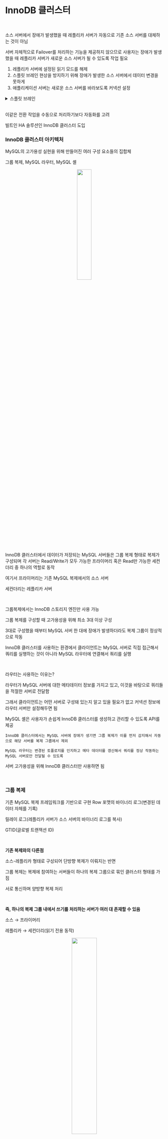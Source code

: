 # InnoDB 클러스터

<br>

소스 서버에서 장애가 발생했을 때 레플리카 서버가 자동으로 기존 소스 서버를 대체하는 것이 아님

서버 자체적으로 Failover를 처리하는 기능을 제공하지 않으므로 사용자는 장애가 발생했을 때 레플리카 서버가 새로운 소스 서버가 될 수 있도록 작업 필요

1. 레플리카 서버에 설정된 읽기 모드를 해제
2. 스플릿 브레인 현상을 방지하기 위해 장애가 발생한 소스 서버에서 데이터 변경을 못하게
3. 애플리케이션 서버는 새로운 소스 서버를 바라보도록 커넥션 설정

<details>
<summary>스플릿 브레인</summary>

스플릿 브레인 (Split Brain)은 클러스터로 구성된 두 시스템간의 네트워크가 일시적으로 동시에 단절되거나 기타 시스템상의 이유로,

클러스터 상의 모든 노드들이 각자 자신이 Primary라고 인식하게 되는 상황

</div>
</details>
<br>

이같은 전환 작업을 수동으로 처리하기보다 자동화를 고려

빌트인 HA 솔루션인 InnoDB 클러스터 도입


### InnoDB 클러스터 아키텍처

MySQL의 고가용성 실현을 위해 만들어진 여러 구성 요소들의 집합체

그룹 복제, MySQL 라우터, MySQL 셸

<p align="center"><img src="./images/17_1.png" width="30%"></p>

<br>

InnoDB 클러스터에서 데이터가 저장되는 MySQL 서버들은 그룹 복제 형태로 복제가 구성되며 각 서버는 Read/Write가 모두 가능한 프라이머리 혹은 Read만 가능한 세컨더리 중 하나의 역할로 동작

여기서 프라이머리는 기존 MySQL 복제에서의 소스 서버

세컨더리는 레플리카 서버

<br>

그룹복제에서는 InnoDB 스토리지 엔진만 사용 가능

그룹 복제를 구성할 때 고가용성을 위해 최소 3대 이상 구성

3대로 구성했을 때부터 MySQL 서버 한 대에 장애가 발생하더라도 복제 그룹이 정상적으로 작동

InnoDB 클러스터를 사용하는 환경에서 클라이언트는 MySQL 서버로 직접 접근해서 쿼리를 실행하는 것이 아니라 MySQL 라우터에 연결해서 쿼리를 실행 

<br>

라우터는 사용하는 이유는?

라우터가 MySQL 서버에 대한 메타데이터 정보를 가지고 있고, 이것을 바탕으로 쿼리들을 적절한 서버로 전달함

그래서 클라이언트는 어떤 서버로 구성돼 있는지 알고 있을 필요가 없고 커넥션 정보에 라우터 서버만 설정해두면 됨

MySQL 셸은 사용자가 손쉽게 InnoDB 클러스터를 생성하고 관리할 수 있도록 API를 제공

`InnoDB 클러스터에서는 MySQL 서버에 장애가 생기면 그룹 복제가 이를 먼저 감지해서 자동으로 해당 서버를 복제 그룹에서 제외`

`MySQL 라우터는 변경된 토폴로지를 인지하고 메타 데이터를 갱신해서 쿼리를 정상 작동하는 MySQL 서버로만 전달될 수 있도록`

서버 고가용성을 위해 InnoDB 클러스터만 사용하면 됨

<br>

### 그룹 복제

기존 MySQL 복제 프레임워크를 기반으로 구현 Row 포맷의 바이너리 로그(변경된 데이터 자체를 기록)

릴레이 로그(레플리카 서버가 소스 서버의 바이너리 로그를 복사)

GTID(글로벌 트랜잭션 ID)

<br>

**기존 복제와의 다른점**

소스-레플리카 형태로 구성되어 단방향 복제가 이뤄지는 반면

그룹 복제는 복제에 참여하는 서버들이 하나의 복제 그룹으로 묶인 클러스터 형태를 가짐

서로 통신하며 양방향 복제 처리

<br>

**즉, 하나의 복제 그룹 내에서 쓰기를 처리하는 서버가 여러 대 존재할 수 있음**

소스 → 프라이머리

레플리카 → 세컨더리(읽기 전용 동작)

<p align="center"><img src="./images/17_2.png" width="40%"></p>

<p align="center"><img src="./images/17_3.png" width="60%"></p>

<br>

그룹 복제는 반동기 방식

그렇다고 해서 기존 반동기와 동일한 방식으로 처리되지 않음

그룹 복제는 한 서버에서 트랜잭션이 커밋될 준비가 되면 트랜잭션 정보를 그룹의 다른 멤버들에 전송하고

과반수 이상의 멤버로부터 응답을 전달받으면 해당 트랜잭션을 인증(certify)하고 최종 커밋 처리 완료

그룹 내 멤버들의 응답에 따라 트랜잭션 적용 여부가 결정

→ 이 과정을 합의라고 하고 매 트랜잭션을 처리할 때(데이터 변경 작업)마다 이 과정을 반드시 거침

단, 데이터를 읽기만 하는 트랜잭션에 대해서는 합의 과정이 필요하지 않음

그룹 복제는 InnoDB 클러스터의 핵심 구성 요소로 반드시 이해

### 그룹 복제 아키텍처

그룹 복제는 별도 플러그인으로 구현

<details>
<summary>MySQL이 플러그인 구조인 이유</summary>

<br>

    
MySQL이 플러그인식으로 작동하는 이유는 확장성과 유연성을 높이기 위해서입니다. 플러그인 구조를 사용하면 새로운 기능이나 서비스들을 추가할 때 MySQL 서버의 핵심 코드를 수정할 필요 없이 간단히 플러그인만 설치하면 됩니다. 이를 통해 사용자와 개발자는 특정 요구에 맞는 기능을 쉽게 구현하고, MySQL 서버의 안정성과 성능을 유지할 수 있습니다. 아래는 이 개념을 쉽게 이해할 수 있도록 설명하겠습니다.

### 1. 플러그인 구조란?

플러그인 구조는 소프트웨어가 다양한 기능을 독립적으로 추가하거나 제거할 수 있도록 설계된 시스템입니다. 이를 통해 소프트웨어는 기본 기능 외에 다양한 확장 기능을 제공할 수 있습니다. 플러그인은 소프트웨어의 핵심 코드와 별도로 작동하며, 필요할 때 로드되고 사용되지 않을 때는 시스템 자원을 소모하지 않습니다.

### 2. MySQL의 플러그인 구조

MySQL의 플러그인 구조는 다음과 같은 이유로 설계되었습니다:

1. **확장성**:
    - 사용자는 기본 MySQL 서버에 없는 기능을 플러그인으로 추가할 수 있습니다. 예를 들어, 인증 메커니즘, 스토리지 엔진, 프로토콜, 사용자 정의 함수 등이 플러그인으로 제공됩니다.
    - 새로운 요구사항이 발생해도 MySQL 서버를 완전히 재설계할 필요 없이 플러그인만 개발하면 됩니다.
2. **유연성**:
    - 다양한 사용자 요구를 충족시킬 수 있습니다. MySQL을 사용하는 기업이나 개발자는 각자의 필요에 따라 다양한 플러그인을 설치하여 기능을 확장할 수 있습니다.
    - 예를 들어, 특정 보안 요구사항이 있는 경우 이를 충족시키는 플러그인을 추가할 수 있습니다.
3. **모듈화**:
    - MySQL 서버의 각 기능이 독립된 모듈로 관리되므로, 특정 모듈에 문제가 발생해도 다른 모듈에 영향을 미치지 않습니다.
    - 문제 발생 시 해당 플러그인을 업데이트하거나 교체하는 것만으로 문제를 해결할 수 있습니다.
4. **성능 최적화**:
    - 불필요한 기능을 로드하지 않음으로써 서버 성능을 최적화할 수 있습니다. 필요한 플러그인만 로드하여 사용하면 메모리와 CPU 자원을 효율적으로 사용할 수 있습니다.

### 3. 플러그인의 예

MySQL에서는 여러 유형의 플러그인이 사용됩니다. 주요 예는 다음과 같습니다:

1. **스토리지 엔진 플러그인**:
    - InnoDB, MyISAM, Memory 등 다양한 스토리지 엔진이 플러그인 형태로 제공됩니다. 사용자는 데이터 저장 방식과 성능 요구사항에 따라 적절한 스토리지 엔진을 선택할 수 있습니다.
    
    ```sql
    INSTALL PLUGIN my_plugin SONAME 'ha_my_plugin.so';
    
    ```
    
2. **인증 플러그인**:
    - MySQL은 기본적인 사용자 인증 외에도 플러그인을 통해 다양한 인증 방식을 지원합니다. LDAP, PAM, Kerberos 등을 플러그인으로 추가할 수 있습니다.
    
    ```sql
    INSTALL PLUGIN authentication_ldap_simple SONAME 'auth_ldap_simple.so';
    
    ```
    
3. **로그 플러그인**:
    - MySQL 서버의 활동을 모니터링하고 로그를 분석하기 위한 플러그인입니다. 예를 들어, 일반 쿼리 로그, 슬로우 쿼리 로그 등이 플러그인 형태로 제공될 수 있습니다.

### 4. 플러그인 설치와 관리

플러그인 설치와 관리는 간단합니다. 사용자는 필요한 플러그인을 설치하고, 설정 파일에 플러그인을 로드하도록 지정하면 됩니다. MySQL 서버는 플러그인 디렉토리에서 플러그인을 로드하고, 이를 통해 기능을 확장합니다.

```sql
-- 플러그인 설치 예시
INSTALL PLUGIN my_plugin SONAME 'my_plugin.so';

-- 플러그인 제거 예시
UNINSTALL PLUGIN my_plugin;

```

또한, MySQL 설정 파일(my.cnf 또는 my.ini)에서 플러그인을 로드하도록 설정할 수 있습니다:

```
[mysqld]
plugin-load-add=my_plugin=my_plugin.so

```

### 5. 결론

MySQL이 플러그인식으로 작동하는 이유는 다음과 같습니다:

- **확장성**: 새로운 기능을 쉽게 추가할 수 있음.
- **유연성**: 다양한 사용자 요구를 충족시킬 수 있음.
- **모듈화**: 시스템 안정성을 유지하면서 문제를 쉽게 해결할 수 있음.
- **성능 최적화**: 필요한 기능만 로드하여 시스템 자원을 효율적으로 사용함.

이러한 플러그인 구조를 통해 MySQL은 다양한 환경에서 효과적으로 사용될 수 있으며, 사용자 요구에 맞춰 쉽게 확장할 수 있는 유연한 데이터베이스 시스템으로 자리 잡았습니다.

</div>
</details>
<br>

<p align="center"><img src="./images/17_4.png" width="30%"></p>

<br>

그룹 복제에 참여하는 서버들은 그룹 복제 플러그인을 통해 서로 지속적으로 통신 → 복제 동기화

그룹 복제가 설정되면 group_relication_applier라는 복제 채널을 생성

그룹 복제 분산 복구 작업이 필요한 경우

group_replication_recovery라는 복제 채널을 생성해서 분산 복구 작업을 진행

<br>

<p align="center"><img src="./images/17_5.png" width="60%"></p>

<br>

**그룹 복제 플러그인 내부 구조**

MySQL 서버와 상호작용하기 위해 구현된 인터페이스인 플러그인 API 집합이 존재

<details>
<summary>API 존재 이유</summary>

서로 다른 시스템 간의 통신을 가능하게

예를 들어, 웹 애플리케이션이 데이터베이스와 통신하거나, 모바일 앱이 서버와 통신할 때 API를 사용

</div>
</details>
<br>

마지막 계층에서는 그룹 통신 시스템 API와 그룹 통신 엔진으로 이루어져 있음

플러그인의 모듈들이 만들어낸 내용들을 그룹 통신 API를 받아서 그룹 통신 엔진과 상호 작용

그룹 통신 엔진은 그룹 복제를 설정할 때 별도 포트(33061)를 통해 통신을 수행

그룹 통신 엔진은 트랜잭션이 그룹 복제 멤버들에 동일한 순서로 전달될 수 있도록 보장해주며 그룹 복제 토폴리지의 변경과 그룹 멤버의 장애 등을 감지

<br>

그룹 복제 같은 분산 처리 시스템에서는 합의 처리를 위해서 사용하는 대표적인 알고리즘으로 Paxos와 Raft가 존재

Paxos는 분산 시스템에서 데이터 변경이 발생하는 서버가 여러 대 존재하는 경우 사용

Raft는 데이터 변경이 1대만 가능한 경우

근데 그룹 복제는 모두 쓰기를 처리할 수 있으므로 이를 지원하기 위해 Paxos 계열의 Mencius 알고리즘을 기반으로 구현

### 그룹 복제 모드

쓰기 처리할 수 있는 프라이머리 서버 수에 따라 싱글과 멀티 프라이머리 모드로 나뉨

group_replication_single_primary_mode가 ON이면 싱글,  OFF면 멀티

**참여하려는 서버들 모두 같은 값을 가지고 있어야 함**

#### 싱글 프라이머리 모드

쓰기를 처리할 수 있는 프라이머리 서버가 한 대만 존재하는 형태

<p align="center"><img src="./images/17_7.png" width="60%"></p>

<br>

group_relication_set_as_primary() UDF(User Defined Function)을 통해 사용자가 지정한 서버로 변경되는 것이 아닌 경우

그룹 복제에서 정해진 기준들을 바탕으로 새로운 프라이머리를 선출하게 되는데 고려 기준과 우선 순위

1. MySQL 서버 버전
    
    새로운 프라이머리를 선출할 때 제일 우선시 고려되는 요소
    
2. 각 멤버의 가중치 값
    
    group_replication_memeber_weight에 지정된 가중치 값 비교
    
    기본값 50
    
3. UUID 값의 사전식 순서
서버 버전과 가중치를 기준으로 선정된 멤버가 둘 이상 있으면 server_uuid의 사전식 순서를 바탕으로 가장 낮은 값


#### 멀티 프라이머리 모드

그룹 멤버 전부 프라이머리로 동작하는 형태

<p align="center"><img src="./images/17_8.png" width="60%"></p>

<br>

호환성을 위해 모든 멤버가 동일한 MySQL 버전으로 실행되는 것이 좋음

- 새로운 멤버과 그룹에 존재하는 가장 낮은 MySQL 버전보다 낮은 MySQL 버전을 사용 중인 경우 그룹에 참여할 수 없음

- 새로운 멤버가 그룹에 존재하는 가장 낮은 MySQL 버전보다 높은 MySQL 버전을 사용중인 경우 그룹 참여는 가능하지만 읽기 전용 모드를 유지

가장 낮은 버전을 사용하는 멤버가 읽기 + 쓰기 모드


### 그룹 멤버 관리

performance_schema.replication_group_members에서 그룹 멤버 목록 확인 가능

그룹 복제가 관리하는 멤버 목록과 상태 정보를 뷰라고 하는데 

뷰는 뷰 ID라는 고유 식별자를 가지며 그룹 멤버가 변경될 떄마다 새로운 뷰 ID 값이 생성

이를 통해서 뷰의 변경의 추적하고 뷰가 변경된 시점을 구분할 수 있음

<p align="center"><img src="./images/17_9.png" width="60%"></p>

<br>

뷰 ID 값이 변경되면 바이너리 로그에도 view_change라는 이벤트로 뷰 변경 내역이 기록

다만 새로운 멤버가 추가되어 뷰가 변경되는 경우에만 기록

### 그룹 복제에서의 트랜잭션 처리

그룹 복제에서 트랜잭션은 다음의 단계들을 거친 후 최종적으로 그룹의 각 서버들에 적용

- 합의(Consensus)
- 인증(Certification)

합의

그룹 내 일관된 트랜잭션 적용을 위해 그룹 멤버들에게 트랜잭션 적용을 제안하고 승낙받는 과정

클라이언트가 한 그룹 멤버에서 트랜잭션을 실행하고

커밋 요청을 보내면

이 멤버는 그룹 통신 엔진(XCom)을 통해서 트랜잭션에서 변경한 데이터에 대한 WriteSet과 트랜잭션이 커밋될 당시의 gtid_executed 스냅숏 정보, 트랜잭션의 이벤트 로그 데이터 등이 포함된 트랜잭션 데이터를 다른 멤버들로 전파

Paxos 기반 프로토콜을 바탕으로 그룹 멤버들 간의 합의를 수행하고

최종적으로 합의가 완료되어 트랜잭션이 실행된 멤버에서 그룹의 과반수 이상에 해당하는 멤버들로부터 ACK를 전달받으면 다음 프로세스 진행

못받으면 트랜잭션은 적용되지 않고 에러 반환

실행된 트랜잭션들이 글로벌하게 정렬돼서 모두 동일한 순서로 인증 단계를 거침

각 멤버들은 전달받은 트랜잭션 WriteSet 데이터와 

로컬에서 관리하고 있는 WriteSet 히스토리 데이터를 바탕으로 

해당 트랜잭션이 이미 인증 단계를 거친 선행 트랜잭션과 동시점에 동일한 데이터를 변경한 것인지를 검사해서 트랜잭션 충돌 여부 검사

충돌이 감지되면 커밋되지 않고 롤백

트랜잭션 충돌이 자주 발생할 수 있는 상황( 어떤 상황이 있을까 )에서는 싱글 프라이머리 모드로 사용해서 자동으로 롤백되지 않고 대기 후 처리될 수 있게 하는 것이 더 나은 방법

그래서 인증 단계를 거친 후에 바이너리 로그에 트랜잭션을 기록하고 최종적으로 commit을 완료

클라이언트는 이 시점에 커밋 요청에 대한 응답을 받게 됨

인증이 통과되면 함께 전달받은 트랜잭션 로그 데이터를 바탕으로 릴레이 로그 이벤트를 작성

그룹 복제의 어플라이어 스레드에서는 릴레이 로그에 기록된 트랜잭션을 실행하고 바이너리 로그에도 기록해서 최종적으로 서버에 해당 트랜잭션을 적용


<p align="center"><img src="./images/17_10.png" width="60%"></p>

<br>

#### 트랜잭션 일관성 수준

각 멤버들은 동일한 트랜잭션을 적용하지만 실제 적용 시점까지 완전히 일치하는 것은 아님

따라서, 한 멤버에서 쓰기를 수행한 후 바로 다른 멤버에서 해당 데이터를 읽으면 최신 변경 사항이 반영되지 않았을 수도 있음

또한, 프라이머리 장애로 인해 페일오버가 발생하는 경우에도 이런 상황 발생

새로 선출된 프라이머리가 이전 프라이머리에서 발생했던 트랜잭션들을 적용하고 있는데 클라이언트가 여기로 연결해서 트랜잭션을 실행하면 오래된 데이터를 읽거나 쓸 수 있음

멤버간 동기화는 빠르게 처리되지만 일시적으로 아주 짧은 시간에 발생할 수 있으며 이런 상황에 민감한 서버스에서는 문제가 될 수도

8.0.14버전부터 그룹 복제에서 트랜잭션 일관성 수준을 설정 가능

group_replication_consistency 시스템 변수

<br>

##### EVENTUAL 일관성 수준

기본값

읽기 전용 및 읽기-쓰기 트랜잭션이 별도의 제약 없이 바로 실행 가능

그래서 트랜잭션이 직접 실행한 멤버가 아닌 다른 그룹 멤버들에서는 일시적으로 변경 직전의 데이터가 읽혀질 수도

프라이머리 페일오버가 발생한 경우 새로운 프라이머리가 이전 프라이머리의 트랜잭션을 모두 적용하기 전에  트랜잭션이 실행 가능해서 

읽기 트랜잭션의 경우 오래된 데이터를 읽을 수 있고 읽기 - 쓰기 트랜잭션의 경우 커밋시 이전 프라이머리 트랜잭션과 충돌로 인해 롤백 가능

<p align="center"><img src="./images/17_11.png" width="60%"></p>

<br>

##### BEFORE_ON_PRIMARY_FAILOVER 일관성 수준


싱글 프라이머리 모드로 설정된 그룹 복제에서 프라이머리 페일 오버가 발생해서 신규 프라이머리가 선출됐을 때만 트랜잭션에 영향을 미침

이랬을 때 이전 프라이머리 트랜잭션을 아직 적용하고 있다면 새로운 읽기 전용 및 읽기-쓰기 트랜잭션은 이전 프라이머리 트랜잭션이 모두 적용될 때까지 처리되지 못하고 대기

<p align="center"><img src="./images/17_12.png" width="60%"></p>

<br>

일반적인 상황에서는 트랜잭션들이 EVENTUAL 일관성 수준으로 설정된 트랜잭션처럼 처리

##### BEFORE 일관성 수준


읽기 전용 및 읽기 쓰기 트랜잭션은 모든 선행 트랜잭션이 완료될 떄까지 대기 후 처리


<p align="center"><img src="./images/17_13.png" width="60%"></p>

<br>

트랜잭션이 반드시 최신 데이터를 읽어야 하며, 읽기 요청은 적고 쓰기 요청이 많은 경우 사용

##### AFTER 일관성 수준

트랜잭션이 적용되면 해당 시점에 그룹 멤버들이 모두 동기화된 데이터를 갖게 함

읽기-쓰기 트랜잭션은 다른 모든 멤버들에서도 해당 트랜잭션이 커밋될 준비가 됐을 때까지 대기한 후 최종적으로 처리

읽기 트랜잭션은 별도 제약없이 바로 처리

<p align="center"><img src="./images/17_14.png" width="60%"></p>

<br>

##### BEFORE_AND_AFTER 일관성 수준

BEFORE + AFTER

읽기 쓰기 트랜잭션은 모든 선행 트랜잭션이 적용될 때까지 기다린 후 실행

트랜잭션이 다른 모든 멤버들에서 커밋이 준비되어 응답을 보내면 그 떄 커밋

읽기 전용 트랜잭션은 모든 선행 트랜잭션이 적용될 떄까지 대기한 후 실행

<p align="center"><img src="./images/17_15.png" width="60%"></p>

<br>

#### 흐름 제어 (Flow Control)

다른 멤버보다 하드웨어 스펙이 낮거나 네트워크 대역폭이 작거나 부하를 더 많이 받고 있는 경우 다른 멤버보다 트랜잭션 적용이 지연

그룹 멤버 간의 트랜잭션 적용 불균형 문제를 방지하기 위해서 그룹 멤버들의 쓰기 처리량을 조절하는 흐름 제어가 구현

흐름 제어를 통해서 멤버 간 트랜잭션 갭을 적게 유지해서 최대한 동기화가 된 상태로

group_replication_flow_control_mode로 사용 여부 결정

QOUTA와 DISABLE

QOUTA는 그룹에서 쓰기를 처리하는 멤버가 정해진 할당량만큼만 처리할 수 있도록

QOUTA 모드로 동작 방식

1. 모든 그룹 멤버들의 쓰기 처리량 및 처리 대기 중인 트랜잭션에 대한 통계를 수집해서 멤버의 처리량을 조절할 필요가 있는지 확인

2. 처리량 조절이 필요한 경우 최대 쓰기 처리량을 넘어 쓰기를 처리하지 않도록 멤버의 쓰기 처리 제한

흐름 제어는 개별적으로 수행

인증 큐 크기, 적용 큐 크기, 인증된 총 트랜잭션 수, 적용된 원격 트랜잭션 수, 로컬 트랜잭션 수

가 수집되어 공유

<br>

인증 큐 크기와 적용 큐 크기를 바탕으로 멤버의 처리량을 조절할 것인지 판단

그니까 인증 단계와 적용 단계에서 얼마나 많은 트랜잭션이 대기하고 있는지를 확인


<br>


group_replication_flow_control_certifier_threshold

인증 큐에서 대기 중인 트랜잭션 수 제한

group_replication_flow_control_applier_threshold

적용 큐에서 대기 중인 트랜잭션 수 제한

흐름 제어가 실행해야 한다고 판단되면 트랜잭션 적용이 가장 뒤쳐진 멤버가 처리할 수 있는 수준으로 계산

다음 시스템 변수들을 참고해서 최종 쓰기 처리량을 계산

group_replication_flow_control_min_quota

흐름 제어로 계산된 쓰기 처리량과 관계없이 멤버에게 할당돼야 하는 최소 쓰기 처리량

group_replication_flow_control_min_recovery_quota

그룹에서 복구 상태의 멤버가 존재하는 경우 위의 시스템 변수 대신 적용하는 시스템 변수

group_replication_flow_control_max_quota

흐름 제어에서 그룹에 할당할 수 있는 최대 쓰기 처리량

group_replication_flow_control_member_quota_percent

멤버에게 할당할 쓰기 처리량에서 실제로 얼마 정도의 양을 멤버가 사용하게 할 것인지

멀티 프라이머리 모드에만 유효

group_replication_flow_control_hold_percent

멤버에게 할당되는 쓰기 처리량에서 사용하지 않고 남겨둘 처리량의 백분율을 설정

group_replocation_flow_control_release_percent

쓰기 멤버에 대해 처리량을 제한할 필요가 없을 때 흐름 제어 주기당 증가시킬 할당량의 백분율

<br>

멤버에게 할당할 쓰기 처리량을 계산하는 로직

<p align="center"><img src="./images/17_16.png" width="70%"></p>

<br>

### 그룹 복제의 자동 장애 감지 및 대응

문제 상태에 있는 멤버를 식별하고 해당 멤버를 그룹 복제에서 제외

멤버 간에 주기적으로 통신 메시지를 주고 받으며 서로의 상태를 확인

멤버로부터 5초 내로 메시지를 받지 못하면 문제가 생긴 것으로 의심

장애가 의심되는 멤버에 대해 과반수가 동의하면 그룹에서 추방

멤버가 추방되면 그룹 뷰가 변경되므로 새로운 뷰 ID를 갖게 됨

추방된 멤버가 다시 그룹에 연결되면 그룹의 현재 뷰 ID가 자기가 가진 뷰 ID랑 다른 것을 알고 그룹에서 추방됐음을 알게 됨

### 그룹 복제의 분산 복구

멤버에 새로 가입하거나 탈퇴 후 다시 가입할 때, 그룹에 적용된 트랜잭션들이 적용되어야 동일한 데이터를 갖게 됨

이런 누락된 트랜잭션을 다른 그룹 멤버에서 갖고와서 적용하는 복구 프로세스를 분산 복구

#### 분산 복구 방식

복구 작업시 먼저 가입 멤버에서 group_replication_applier 복제 채널의 릴레이 로그를 확인하는데

이는 가입한 멤버가 이전에 그룹에 가입한 적이 있다면 그룹에서 탈퇴하는 시점에 릴레이 로그에는 기록돼 있으나 아직 실제로 적용되지 않은 트랜잭션이 존재할 수 있기 때문

이처럼 미처 적용되지 못하고 남아있는 트랜잭션이 있는지 확인하고 발견되는 경우 이를 먼저 적용하는 것으로 복구 작업을 시작

당연히 새로 가입하는 멤버는 해당되지 않음
<br>


분산 복구에서는 두가지 방식을 `적절히 조합`해서 작업 진행

- 바이너리 로그 복제 방식
- 원격 클론 방식


<br>


바이너리 로그 복제 방식은 기본 복제인 비동기 복제를 기반으로 구현

기증자로 선택된 다른 멤버와 

group replication recovery라는 별도의 복제 채널로 연결되어

해당 멤버의 바이너리 로그에서

가입한 멤버에 적용되지 않은 트랜잭션들을 복제해서

가입한 멤버에 적용하는 방식

<br>

원격 클론 방식은 클론 플러그인을 사용하는 방식으로

다른 그룹 멤버들의 InnoDB 스토리지 엔진에 저장된 모든 데이터와 메타데이터를

일관된 스냅숏으로 가져와 가입 멤버를 재구축하는 방식

그룹 멤버와 가입 멤버 모두 클론 플러그인 설치

<br>

분산 복구는 가장 적합한 형태의 복구 방식을 자동으로 선택

바이너리 로그 파일이 모두 존재하는지, 트랜잭션 갭이 크거나 일부가 기존 그룹 멤버의 바이너리 로그에 없거나 하는 경우에는 원격 클론 방식으로 사용

<br>

#### 분산 복구 프로세스

1. 로컬 복구
    
    가입 멤버가 이전에 그룹에 가입한 적이 있으면 릴레이 로그에 미처 적용하지 못한 트랜잭션이 있을 수도
    
    그래서 이 트랜잭션들을 적용(릴레이 로그에서 적용하지 못한 트랜잭션)하고 본격적으로 복구 작업 진행

<br>


2. 글로벌 복구
    
    기증자 역할을 할 멤버를 선택해서 해당 멤버로부터 데이터나 누락된 트랜잭션을 가져와서 자신에게 적용
    
    또한 현재 그룹에서 처리되는 트랜잭션들을 내부적으로 캐싱

<br>

3. 캐시 트랜잭션 적용
    
    글로벌 복구 단계가 완료되면 캐싱해서 보관하고 있던 트랜잭션들을 적용해 최종적으로 그룹에 참여

새로운 멤버가 가입하면 그룹 뷰가 변경되어 뷰 변경 로그 이벤트가 생성되고 멤버들의 바이너리 로그에 해당 이벤트가 기록

<p align="center"><img src="./images/17_17.png" width="60%"></p>

<br>

가입 멤버는 분산 복구 프로세스를 진행하며 

1차적으로 로컬 복구가 완료되면 

무작위로 기증자 멤버를 선정하고

가입 멤버는 기증자 멤버에 연결해서

원격 클론 방식 or 바이너리 로그 복제 방식으로 복구를 시작하고
<br>


원격 클론 방식이라면 기증자 멤버의 스냅숏 데이터를 모두 전달받으면 MySQL 서버를 재시작

group_replication_start_on_boot = ON이라면 MySQL 서버가 재시작할 때 그룹 복제가 자동으로 시작되고

바이너리 로그 복제 방식의 분삭 복구가 진행

OFF인 경우 수동으로 START GROUP _ REPLICATION 명령을 실행
<br>


바이너리 로그 복제 복구 방식에서는 가입 멤버가 참여한 시점까지만 복구 작업을 진행

복구 작업동안 그룹에서 처리된 트랜잭션을 캐싱하고 자기가 그룹에 있었을 때 해당되는 뷰 변경 로그 이벤트를 만나면

복제를 중지하고 캐싱된 트랜잭션을 적용하는 것으로 전환

<p align="center"><img src="./images/17_18.png" width="60%"></p>

<br>

<p align="center"><img src="./images/17_19.png" width="60%"></p>

<br>



### MySQL 셸

단순 SQL 문만 실행 가능했던 기존 클라이언트 툴보다 확장 기능 제공

자바 스크립트와 파이썬 언어 모드

<br>

### MySQL 라우터

InnoDB 클러스터에서 애플리케이션 서버로부터 유입된 쿼리 요청을 클러스터 내 적절한 MySQL 서버로 전달하고 MySQL 서버에서 반환된 쿼리 결과를 다시 애플리케이션 서버로 전달하는 Proxy 역할을 수행

<p align="center"><img src="./images/17_6.png" width="50%"></p>

<br>

중요 기능

- InnoDB 클러스터의 MySQL 구성 변경 자동 감지
- 쿼리 부하 분산
- 자동 페일오버

MySQL 라우터 같이 중간 계층에서 프락시 역할을 하는 프로그램을 사용하지 않는 애플리케이션 서버에서는 MySQL 서버에 직접 연결해서 쿼리를 실행

애플리케이션 서버는 MySQL의 IP와 같은 정보를 커넥션 설정에 저장해서 사용하게 됨

MySQL 라우터에서는 클러스터 내 MySQL 서버 들에 대한 정보를 메모리에 캐시하고 있으며 주기적으로 이 정보를 갱신

